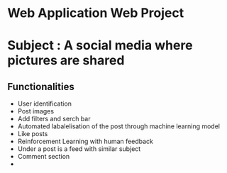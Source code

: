 # Web Application Web Project
# Subject : A social media where pictures are shared

## Functionalities
- User identification
- Post images
- Add filters and serch bar
- Automated labalelisation of the post through machine learning model
- Like posts
- Reinforcement Learning with human feedback
- Under a post is a feed with similar subject
- Comment section
- 
